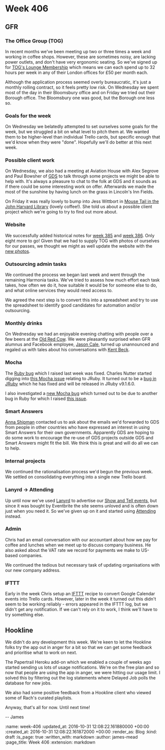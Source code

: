 Week 406
========

## GFR

### The Office Group (TOG)

In recent months we've been meeting up two or three times a week and working in coffee shops. However, these are sometimes noisy, are lacking power outlets, and don't have very ergonomic seating. So we've signed up for [TOG's Lounge Membership][tog-lounge-membership] which means we can each spend up to 32 hours per week in any of their London offices for £50 per month each.

Although the application process seemed overly bureaucratic, it's just a monthly rolling contract, so it feels pretty low risk. On Wednesday we spent most of the day in their Bloomsbury office and on Friday we tried out their Borough office. The Bloomsbury one was good, but the Borough one less so.

### Goals for the week

On Wednesday we belatedly attempted to set ourselves some goals for the week, but we struggled a bit on what level to pitch them at. We wanted them to be higher-level than individual Trello cards, but specific enough that we'd know when they were "done". Hopefully we'll do better at this next week.

### Possible client work

On Wednesday, we also had a meeting at Aviation House with Alex Segrove and Paul Bowsher of [GDS][] to talk through some projects we might be able to help with. It's always a pleasure to chat to the folk at GDS and it sounds as if there could be some interesting work on offer. Afterwards we made the most of the sunshine by having lunch on the grass in Lincoln's Inn Fields.

On Friday it was really lovely to bump into Jess Wittbort in [Mouse Tail in the John Harvard Library][mouse-tail] (lovely coffee!). She told us about a possible client project which we're going to try to find out more about.

### Website

We successfully added historical notes for [week 385][week-385-notes] and [week 386][week-386-notes]. Only eight more to go! Given that we had to supply TOG with photos of ourselves for our passes, we thought we might as well update the website with the [new photos][gfr-people].

### Outsourcing admin tasks

We continued the process we began last week and went through the remaining Harmonia tasks. We've tried to assess how much effort each task takes, how often we do it, how suitable it would be for someone else to do, and what online services they would need access to.

We agreed the next step is to convert this into a spreadsheet and try to use the spreadsheet to identify good candidates for automation and/or outsourcing.

### Monthly drinks

On Wednesday we had an enjoyable evening chatting with people over a few beers at the [Old Red Cow][]. We were pleasantly surprised when GFR alumnus and Facebook employee, [Jason Cale][], turned up unannounced and regaled us with tales about his conversations with [Kent Beck][].

### Mocha

The [Ruby bug][ruby-issue-12832] which I raised last week was fixed. Charles Nutter started digging into [this Mocha issue][mocha-issue-274] relating to JRuby. It turned out to be a [bug in JRuby][jruby-issue-4250] which he has fixed and will be released in JRuby v9.1.6.0.

I also investigated a [new Mocha bug][mocha-issue-276] which turned out to be due to another bug in Ruby for which I raised [this issue][ruby-issue-12876].

### Smart Answers

[Anna Shipman][] contacted us to ask about the emails we'd forwarded to GDS from people in other countries who have expressed an interest in using Smart Answers for their own governments. Apparently GDS are hoping to do some work to encourage the re-use of GDS projects outside GDS and Smart Answers might fit the bill. We think this is great and will do all we can to help.

### Internal projects

We continued the rationalisation process we'd begun the previous week. We settled on consolidating everything into a single new Trello board.

### Lanyrd -> Attending

Up until now we've used [Lanyrd][] to advertise our [Show and Tell events][show-and-tell-events], but since it was bought by Eventbrite the site seems unloved and is often down just when you need it. So we've given up on it and started using [Attending][] instead.

### Admin

Chris had an email conversation with our accountant about how we pay for coffee and lunches when we meet up to discuss company business. He also asked about the VAT rate we record for payments we make to US-based companies.

We continued the tedious but necessary task of updating organisations with our new company address.

### IFTTT

Early in the week Chris setup an [IFTTT][] recipe to convert Google Calendar events into Trello cards. However, later in the week it turned out this didn't seem to be working reliably - errors appeared in the IFTTT log, but we didn't get any notification. If we can't rely on it to work, I think we'll have to try something else.

## Hookline

We didn't do any development this week. We're keen to let the Hookline folks try the app out in anger for a bit so that we can get some feedback and prioritise what to work on next.

The Papertrail Heroku add-on which we enabled a couple of weeks ago started sending us lots of usage notifications. We're on the free plan and so now that people are using the app in anger, we were hitting our usage limit. I solved this by filtering out the log statements where Delayed Job polls the database for new jobs.

We also had some positive feedback from a Hookline client who viewed some of Rach's curated playlists.

Anyway, that's all for now. Until next time!

-- James

[tog-lounge-membership]: http://www.theofficegroup.co.uk/lounge-space/
[IFTTT]: https://ifttt.com/
[gfr-people]: /#people
[week-385-notes]: /week-385
[week-386-notes]: /week-386
[GDS]: https://gds.blog.gov.uk/
[Old Red Cow]: http://theoldredcow.com/
[Jason Cale]: /alumni#jason-cale
[Kent Beck]: https://www.facebook.com/kentlbeck
[ruby-issue-12832]: https://bugs.ruby-lang.org/issues/12832
[mocha-issue-274]: https://github.com/freerange/mocha/issues/274
[jruby-issue-4250]: https://github.com/jruby/jruby/pull/4250
[mocha-issue-276]: https://github.com/freerange/mocha/issues/276
[ruby-issue-12876]: https://bugs.ruby-lang.org/issues/12876
[Anna Shipman]: http://www.annashipman.co.uk/
[Lanyrd]: http://lanyrd.com/
[show-and-tell-events]: /show-and-tell-events
[Attending]: https://attending.io
[mouse-tail]: http://www.mousetailcoffee.com/

:name: week-406
:updated_at: 2016-10-31 12:08:22.161880000 +00:00
:created_at: 2016-10-31 12:08:22.161872000 +00:00
:render_as: Blog
:kind: draft
:is_page: true
:written_with: markdown
:author: james-mead
:page_title: Week 406
:extension: markdown
